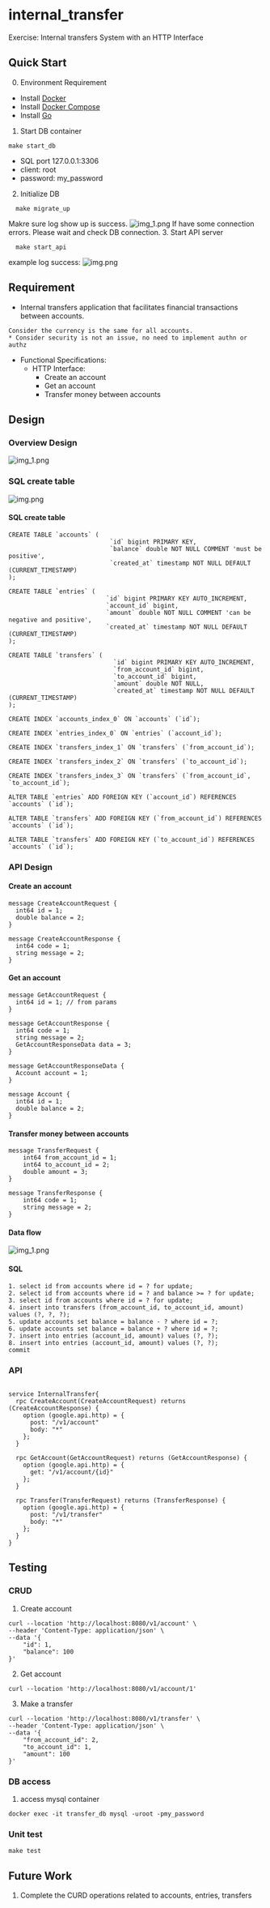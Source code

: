 # internal_transfer
Exercise: Internal transfers System with an HTTP Interface
## Quick Start
0. Environment Requirement
  - Install [Docker](https://docs.docker.com/get-docker/)
  - Install [Docker Compose](https://docs.docker.com/compose/install/)
  - Install [Go](https://golang.org/doc/install)
1. Start DB container
  ```
  make start_db
```
 - SQL port 127.0.0.1:3306
 - client: root
 - password: my_password
2. Initialize DB
```
  make migrate_up
```
Makre sure log show up is success.
![img_1.png](assets/img_1.png)
If have some connection errors. Please wait and check DB connection.
3. Start API server
```
  make start_api
```

example log success:
![img.png](assets/img_log.png)
## Requirement
- Internal transfers application that facilitates financial
  transactions between accounts.
```azure
Consider the currency is the same for all accounts.
* Consider security is not an issue, no need to implement authn or authz
```
- Functional Specifications:
  - HTTP Interface:
    - Create an account
    - Get an account
    - Transfer money between accounts

## Design
### Overview Design
![img_1.png](assets/overview_design.png)
### SQL create table
![img.png](assets/img.png)
#### SQL create table
```
CREATE TABLE `accounts` (
                            `id` bigint PRIMARY KEY,
                            `balance` double NOT NULL COMMENT 'must be positive',
                            `created_at` timestamp NOT NULL DEFAULT (CURRENT_TIMESTAMP)
);

CREATE TABLE `entries` (
                           `id` bigint PRIMARY KEY AUTO_INCREMENT,
                           `account_id` bigint,
                           `amount` double NOT NULL COMMENT 'can be negative and positive',
                           `created_at` timestamp NOT NULL DEFAULT (CURRENT_TIMESTAMP)
);

CREATE TABLE `transfers` (
                             `id` bigint PRIMARY KEY AUTO_INCREMENT,
                             `from_account_id` bigint,
                             `to_account_id` bigint,
                             `amount` double NOT NULL,
                             `created_at` timestamp NOT NULL DEFAULT (CURRENT_TIMESTAMP)
);

CREATE INDEX `accounts_index_0` ON `accounts` (`id`);

CREATE INDEX `entries_index_0` ON `entries` (`account_id`);

CREATE INDEX `transfers_index_1` ON `transfers` (`from_account_id`);

CREATE INDEX `transfers_index_2` ON `transfers` (`to_account_id`);

CREATE INDEX `transfers_index_3` ON `transfers` (`from_account_id`, `to_account_id`);

ALTER TABLE `entries` ADD FOREIGN KEY (`account_id`) REFERENCES `accounts` (`id`);

ALTER TABLE `transfers` ADD FOREIGN KEY (`from_account_id`) REFERENCES `accounts` (`id`);

ALTER TABLE `transfers` ADD FOREIGN KEY (`to_account_id`) REFERENCES `accounts` (`id`);
```

### API Design
#### Create an account
```
message CreateAccountRequest {
  int64 id = 1;
  double balance = 2;
}

message CreateAccountResponse {
  int64 code = 1;
  string message = 2;
}
```

#### Get an account
```
message GetAccountRequest {
  int64 id = 1; // from params
}

message GetAccountResponse {
  int64 code = 1;
  string message = 2;
  GetAccountResponseData data = 3;
}

message GetAccountResponseData {
  Account account = 1;
}

message Account {
  int64 id = 1;
  double balance = 2;
}
```

#### Transfer money between accounts
```
message TransferRequest {
    int64 from_account_id = 1;
    int64 to_account_id = 2;
    double amount = 3;
}

message TransferResponse {
    int64 code = 1;
    string message = 2;
}
```
#### Data flow
![img_1.png](tx_flow.png)
#### SQL
```
1. select id from accounts where id = ? for update;
2. select id from accounts where id = ? and balance >= ? for update;
3. select id from accounts where id = ? for update;
4. insert into transfers (from_account_id, to_account_id, amount) values (?, ?, ?);
5. update accounts set balance = balance - ? where id = ?;
6. update accounts set balance = balance + ? where id = ?;
7. insert into entries (account_id, amount) values (?, ?);
8. insert into entries (account_id, amount) values (?, ?);
commit
```
### API
```

service InternalTransfer{
  rpc CreateAccount(CreateAccountRequest) returns (CreateAccountResponse) {
    option (google.api.http) = {
      post: "/v1/account"
      body: "*"
    };
  }

  rpc GetAccount(GetAccountRequest) returns (GetAccountResponse) {
    option (google.api.http) = {
      get: "/v1/account/{id}"
    };
  }

  rpc Transfer(TransferRequest) returns (TransferResponse) {
    option (google.api.http) = {
      post: "/v1/transfer"
      body: "*"
    };
  }
}

```

## Testing
### CRUD
1. Create account
```
curl --location 'http://localhost:8080/v1/account' \
--header 'Content-Type: application/json' \
--data '{
    "id": 1,
    "balance": 100
}'
```

2. Get account
```
curl --location 'http://localhost:8080/v1/account/1'
```
3. Make a transfer
```
curl --location 'http://localhost:8080/v1/transfer' \
--header 'Content-Type: application/json' \
--data '{
    "from_account_id": 2,
    "to_account_id": 1,
    "amount": 100
}'
```

### DB access
1. access mysql container
``` 
docker exec -it transfer_db mysql -uroot -pmy_password
```

### Unit test
```
make test
```

## Future Work
1. Complete the CURD operations related to accounts, entries, transfers
